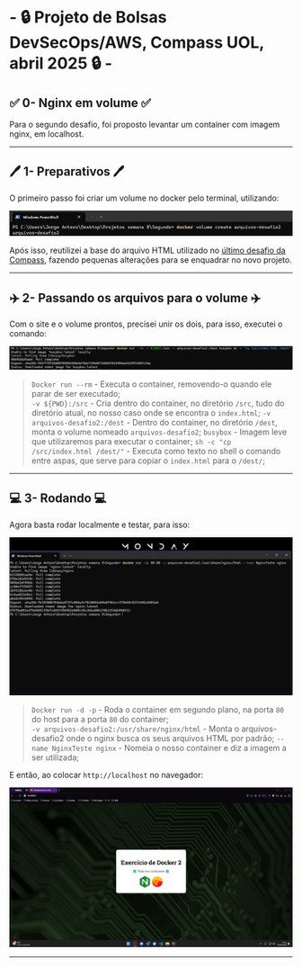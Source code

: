 # - 🔒 Projeto de Bolsas DevSecOps/AWS,  Compass UOL, abril 2025 🔒 -

## ✅ 0- Nginx em volume ✅
Para o segundo desafio, foi proposto levantar um container com imagem nginx, em localhost.

---
## 🖊️ 1- Preparativos 🖊️
O primeiro passo foi criar um volume no docker pelo terminal, utilizando:  

![Primeiro print](/Desafios/Prints/2.1.png)  

Após isso, reutilizei a base do arquivo HTML utilizado no [último desafio da Compass](https://github.com/JorgeAntero/Compass-Uol-Desafio-1-Nginx), fazendo pequenas alterações para se enquadrar no novo projeto.  

---
## ✈️ 2- Passando os arquivos para o volume ✈️
Com o site e o volume prontos, precisei unir os dois, para isso, executei o comando:  

![Segundo print](/Desafios/Prints/2.2.png)
>`Docker run --rm` - Executa o container, removendo-o quando ele parar de ser executado;  
>`-v ${PWD}:/src` - Cria dentro do container, no diretório `/src`, tudo do diretório atual, no nosso caso onde se encontra o `index.html`;
>`-v arquivos-desafio2:/dest` - Dentro do container, no diretório `/dest`, monta o volume nomeado `arquivos-desafio2`;
>`busybox` - Imagem leve que utilizaremos para executar o container;
>`sh -c "cp /src/index.html /dest/"` - Executa como texto no shell o comando entre aspas, que serve para copiar o `index.html` para o `/dest/`;

---
## 💻 3- Rodando 💻
Agora basta rodar localmente e testar, para isso:  

![Terceiro print](/Desafios/Prints/2.3.png)
>`Docker run -d -p` - Roda o container em segundo plano, na porta `80` do host para a porta `80` do container;  
>`-v arquivos-desafio2:/usr/share/nginx/html` - Monta o arquivos-desafio2 onde o nginx busca os seus arquivos HTML por padrão;
>`--name NginxTeste nginx` - Nomeia o nosso container e diz a imagem a ser utilizada;

E então, ao colocar `http://localhost` no navegador:  

![Quinto print](/Desafios/Prints/2.4.png)

---
